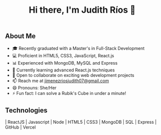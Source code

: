 <!DOCTYPE html>
<html lang="en">
<head>
    <meta charset="UTF-8">
    <meta name="viewport" content="width=device-width, initial-scale=1.0">
    <title>Judith Ríos - Full-Stack Developer</title>
</head>
<body>

<header>
    <h1>Hi there, I'm Judith Ríos 👋</h1>
</header>

<section>
    <h1>About Me</h1>
    <ul>
        <li>🎓 Recently graduated with a Master's in Full-Stack Development</li>
        <li>💻 Proficient in HTML5, CSS3, JavaScript, React.js</li>
        <li>📊 Experienced with MongoDB, MySQL and Express</li>
        <li>🌱 Currently learning advanced React.js techniques</li>
        <li>🤝 Open to collaborate on exciting web development projects</li>
        <li>📫 Reach me at <a href="mailto:jimenezriosjudith07@gmail.com">jimenezriosjudith07@gmail.com</a></li>
        <li>😄 Pronouns: She/Her</li>
        <li>⚡ Fun fact: I can solve a Rubik's Cube in under a minute!</li>
    </ul>
</section>

<section>
    <h1>Technologies</h1>
    <p>| ReactJS | Javascript | Node | HTML5 | CSS3 | MongoDB | SQL | Express | GitHub | Vercel </p>
</section>

</body>
</html>
